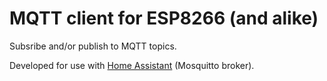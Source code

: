# MQTT client for ESP8266 (and alike)
Subsribe and/or publish to MQTT topics.

Developed for use with [Home Assistant](https://www.home-assistant.io/) (Mosquitto broker).
